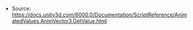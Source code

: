 * Source: https://docs.unity3d.com/6000.0/Documentation/ScriptReference/AnimatedValues.AnimVector3.GetValue.html


